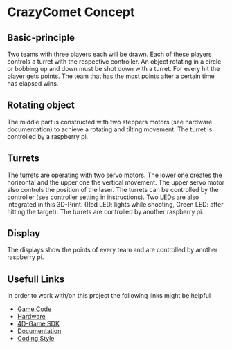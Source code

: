 # CrazyComet Concept

## Basic-principle

Two teams with three players each will be drawn. Each of these players controls a turret with the respective controller.
An object rotating in a circle or bobbing up and down must be shot down with a turret. For every hit the player gets points. The team that has the most points after a certain time has elapsed wins.

## Rotating object

The middle part is constructed with two steppers motors (see hardware documentation) to achieve a rotating and tilting movement. The turret is controlled by a raspberry pi.
## Turrets

The turrets are operating with two servo motors. The lower one creates the horizontal and the upper one the vertical movement. The upper servo motor also controls the position of the laser. The turrets can be controlled by the controller (see controller setting in instructions). Two LEDs are also integrated in this 3D-Print. (Red LED: lights while shooting, Green LED: after hitting the target). The turrets are controlled by another raspberry pi.

## Display

The displays show the points of every team and are controlled by another raspberry pi.

## Usefull Links

In order to work with/on this project the following links might be helpful

- [Game Code](https://4d-game.github.io/Controller)
- [Hardware](https://4d-game.github.io/Hardware)
- [4D-Game SDK](https://4d-game.github.io/sdk/)
- [Documentation](documentation.md)
- [Coding Style](coding-style/python.md)